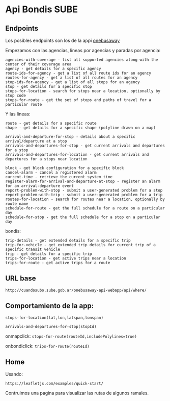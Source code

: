 # Api Bondis SUBE

## Endpoints

Los posibles endpoints son los de la appi [onebusaway](http://developer.onebusaway.org/modules/onebusaway-application-modules/current/api/where/index.html)


Empezamos con las agencias, lineas por agencias y paradas por agencia:

```
agencies-with-coverage - list all supported agencies along with the center of their coverage area
agency - get details for a specific agency
route-ids-for-agency - get a list of all route ids for an agency
routes-for-agency - get a list of all routes for an agency
stop-ids-for-agency - get a list of all stops for an agency
stop - get details for a specific stop
stops-for-location - search for stops near a location, optionally by stop code
stops-for-route - get the set of stops and paths of travel for a particular route
```

Y las lineas:

```
route - get details for a specific route
shape - get details for a specific shape (polyline drawn on a map)
```


```
arrival-and-departure-for-stop - details about a specific arrival/departure at a stop
arrivals-and-departures-for-stop - get current arrivals and departures for a stop
arrivals-and-departures-for-location - get current arrivals and departures for a stops near location
```

```
block - get block configuration for a specific block
cancel-alarm - cancel a registered alarm
current-time - retrieve the current system time
register-alarm-for-arrival-and-departure-at-stop - register an alarm for an arrival-departure event
report-problem-with-stop - submit a user-generated problem for a stop
report-problem-with-trip - submit a user-generated problem for a trip
routes-for-location - search for routes near a location, optionally by route name
schedule-for-route - get the full schedule for a route on a particular day
schedule-for-stop - get the full schedule for a stop on a particular day
```

bondis:

```
trip-details - get extended details for a specific trip
trip-for-vehicle - get extended trip details for current trip of a specific transit vehicle
trip - get details for a specific trip
trips-for-location - get active trips near a location
trips-for-route - get active trips for a route
```

## URL base

```
http://cuandosubo.sube.gob.ar/onebusaway-api-webapp/api/where/
```

## Comportamiento de la app:

`stops-for-location(lat,lon,latspan,lonspan)`

`arrivals-and-departures-for-stop(stopId)`

onmapclick:
`stops-for-route(routeId,includePolylines=true)`

onbondiclick:
`trips-for-route(routeId)`

## Home

Usando:

```
https://leafletjs.com/examples/quick-start/
```

Contruimos una pagina para visualizar las rutas de algunos ramales.

